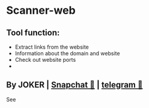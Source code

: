 # Scanner-web

Tool function:
-
- Extract links from the website
- Information about the domain and website
- Check out website ports
-
By JOKER | <a class="" href="https://www.snapchat.com/add/jokermr5oos4800?">Snapchat 👻</a> | <a class="" href="http://t.me/vv1ck">telegram 🔷</a>
-
See
